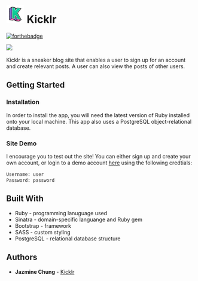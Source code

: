 # <img src="https://github.com/Chungzilla/chungzilla.github.io/blob/master/images/kicklr_k.PNG" width="48"> Kicklr
[![forthebadge](https://forthebadge.com/images/badges/made-with-ruby.svg)](https://forthebadge.com) 

<img src="https://media.giphy.com/media/3o7TKA9qD3bBwK6VYA/giphy.gif">

Kicklr is a sneaker blog site that enables a user to sign up for an account and create relevant posts. A user can also view the posts of other users.

## Getting Started

### Installation
In order to install the app, you will need the latest version of Ruby installed onto your local machine. This app also uses a PostgreSQL object-relational database.

### Site Demo
I encourage you to test out the site! You can either sign up and create your own account, or login to a demo account [here](https://www.kicklr.herokuapp.com) using the following credtials:

```
Username: user
Password: password
```

## Built With
- Ruby - programming lanuguage used
- Sinatra - domain-specific languange and Ruby gem
- Bootstrap - framework
- SASS - custom styling
- PostgreSQL - relational database structure

## Authors
- **Jazmine Chung** - [Kicklr](https://kicklr.herokuapp.com)


